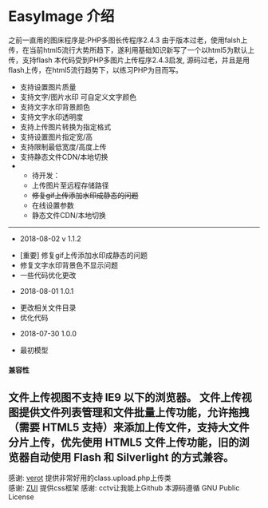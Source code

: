 # EasyImage 介绍
  之前一直用的图床程序是:PHP多图长传程序2.4.3
  由于版本过老，使用falsh上传，在当前html5流行大势所趋下，遂利用基础知识新写了一个以html5为默认上传，支持flash
  本代码受到PHP多图片上传程序2.4.3启发,
  源码过老，并且是用flash上传，在html5流行趋势下，以练习PHP为目而写。
  
 * 支持设置图片质量
 * 支持文字/图片水印 可自定义文字颜色
 * 支持文字水印背景颜色
 * 支持文字水印透明度
 * 支持上传图片转换为指定格式
 * 支持设置图片指定宽/高
 * 支持限制最低宽度/高度上传
 * 支持静态文件CDN/本地切换
 * - 待开发：
   -  上传图片至远程存储路径
   -  ~~修复gif上传添加水印成静态的问题~~
   -  在线设置参数
   - 静态文件CDN/本地切换
---
* 2018-08-02 v 1.1.2
 - [重要] 修复gif上传添加水印成静态的问题
 - 修复文字水印背景色不显示问题
 -  一些代码优化更改
* 2018-08-01 1.0.1
 - 更改相关文件目录
 - 优化代码
* 2018-07-30 1.0.0
 - 最初模型
  
  #### 兼容性
  文件上传视图不支持 IE9 以下的浏览器。
   文件上传视图提供文件列表管理和文件批量上传功能，允许拖拽（需要 HTML5  支持）来添加上传文件，支持大文件分片上传，优先使用 HTML5 文件上传功能，旧的浏览器自动使用 Flash 和  Silverlight 的方式兼容。
----
  感谢: [verot](https://www.verot.net "verot") 提供非常好用的class.upload.php上传类  
  感谢: [ZUI](http://zui.sexy/ "ZUI") 提供css框架
  感谢: cctv让我能上Github
  本源码遵循 GNU Public License